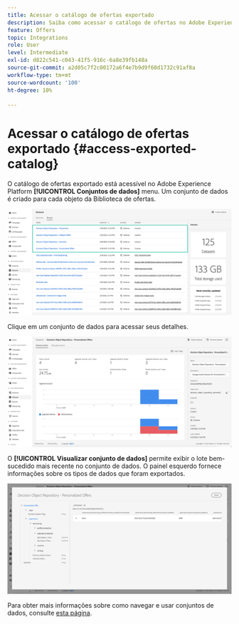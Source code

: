 ```yaml
---
title: Acessar o catálogo de ofertas exportado
description: Saiba como acessar o catálogo de ofertas no Adobe Experience Platform depois de exportá-lo
feature: Offers
topic: Integrations
role: User
level: Intermediate
exl-id: d822c541-c043-41f5-916c-6a8e39fb148a
source-git-commit: a2d05c7f2c00172a6f4e7b9d9f60d1732c91af8a
workflow-type: tm+mt
source-wordcount: '100'
ht-degree: 10%

---
```


# Acessar o catálogo de ofertas exportado {#access-exported-catalog}

O catálogo de ofertas exportado está acessível no Adobe Experience Platform **[!UICONTROL Conjuntos de dados]** menu. Um conjunto de dados é criado para cada objeto da Biblioteca de ofertas.

![](../assets/datasets-list.png)

Clique em um conjunto de dados para acessar seus detalhes.

![](../assets/dataset-activity.png)

O **[!UICONTROL Visualizar conjunto de dados]** permite exibir o lote bem-sucedido mais recente no conjunto de dados. O painel esquerdo fornece informações sobre os tipos de dados que foram exportados.

![](../assets/dataset-preview.png)

Para obter mais informações sobre como navegar e usar conjuntos de dados, consulte [esta página](../../data/get-started-datasets.md).
